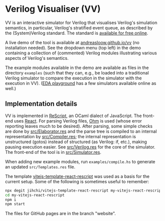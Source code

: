 # Verilog Visualiser (VV)

VV is an interactive simulator for Verilog that visualises Verilog's simulation semantics, in particular, Verilog's stratified event queue, as described by the (System)Verilog standard. The standard is [available for free online](https://doi.org/10.1109/IEEESTD.2018.8299595).

A live demo of the tool is available at [andreasloow.github.io/vv](https://andreasloow.github.io/vv) (no installation needed). See the dropdown menu (top left) in the demo containing a collection of (commented) Verilog modules illustrating various aspects of Verilog's semantics.

The example modules available in the demo are available as files in the directory `examples` (such that they can, e.g., be loaded into a traditional Verilog simulator to compare the execution in the simulator with the execution in VV). ([EDA playground](https://www.edaplayground.com) has a few simulators available online as well.)

## Implementation details

VV is implemented in [ReScript](https://rescript-lang.org), an OCaml dialect of JavaScript. The front-end uses [React](https://reactjs.org). For parsing Verilog files, [Ohm](https://ohmjs.org) is used (whose error reporting leaves much to be desired). After parsing, some simple checks are done by [src/Elaborator.res](src/Elaborator.res) and the parse tree is compiled to an internal representation by [src/Compiler.res](src/Compiler.res); the internal representation is unstructured (gotos) instead of structured (as Verilog: if, etc.), making pausing execution easier. See [src/Verilog.res](src/Verilog.res) for the core of the simulator. The front-end of the tool is in [src/Simulator.res](src/Simulator.res).

When adding new example modules, run `examples/compile.hs` to generate an updated `src/Templates.res` file.

The template [vitejs-template-react-rescript](https://github.com/jihchi/vitejs-template-react-rescript) was used as a basis for the current setup. Some of the following is sometimes useful to remember:

```sh
npx degit jihchi/vitejs-template-react-rescript my-vitejs-react-rescript
cd my-vitejs-react-rescript
npm i
npm start
```

The files for GitHub pages are in the branch "website".
